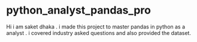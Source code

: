 # python_analyst_pandas_pro
Hi i am saket dhaka . i made this project to master pandas in python as a analyst . i covered industry asked questions and also provided the dataset.
